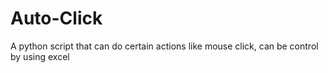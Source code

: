 # Auto-Click
A python script that can do certain actions like mouse click, can be control by using excel
